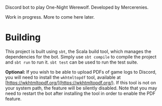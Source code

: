 
Discord bot to play One-Night Werewolf. Developed by Mercerenies.

Work in progress. More to come here later.

# Building

This project is built using `sbt`, the Scala build tool, which manages
the dependencies for the bot. Simply use `sbt compile` to compile the
project and `sbt run` to run it. `sbt test` can be used to run the
test suite.

**Optional:** If you wish to be able to upload PDFs of game logs to
Discord, you will need to install the `wkhtmltopdf` tool, available at
[https://wkhtmltopdf.org/](https://wkhtmltopdf.org/). If this tool is
not on your system path, the feature will be silently disabled. Note
that you may need to restart the bot after installing the tool in
order to enable the PDF feature.

